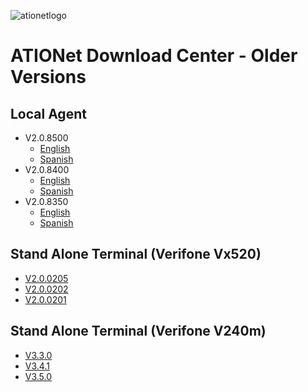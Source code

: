 ![ationetlogo](https://github.com/Ationet/ationetdocs/raw/master/Content/Images/ATIOnetLogo_250x70.png) 
# ATIONet Download Center - Older Versions

## Local Agent
- V2.0.8500
  - [English](https://www.dropbox.com/s/nac6etm3snyw467/LA%202.0.8500%20EN.zip?dl=1)
  - [Spanish](https://www.dropbox.com/s/jclkgnhdwfdhn74/LA%202.0.8500%20ES.zip?dl=1)
- V2.0.8400
  - [English](https://www.dropbox.com/s/gywmgrss681rbn0/LA%202.0.8400.zip?dl=1)
  - [Spanish](https://www.dropbox.com/s/96ww20zvwuxbjxo/LA%202.0.8400%20ES.zip?dl=1)
- V2.0.8350 
  - [English](https://www.dropbox.com/s/xt6lum5mf014ybv/LA%202.0.8350%20EN.zip?dl=1)
  - [Spanish](https://www.dropbox.com/s/1wc84xzxmgusbgf/LA%202.0.8350%20ES.zip?dl=1)


## Stand Alone Terminal (Verifone Vx520)
- [V2.0.0205](https://www.dropbox.com/s/bkwv9bz11xxthp7/StandAlone%20%282.0.0205%29%20EVO.zip?dl=1)
- [V2.0.0202](https://www.dropbox.com/s/22cr5ph7qbnp21g/StandAlone%20%282.0.0202%29%20EVO.zip?dl=1)
- [V2.0.0201](https://www.dropbox.com/s/1qkfybuycnai90f/StandAlone%20%282.0.0201%29%20EVO.zip?dl=1)


## Stand Alone Terminal (Verifone V240m)
- [V3.3.0](https://www.dropbox.com/s/3ypj8kmkl0thcjg/StandAlone%20V240m%20v3.3.0.tgz?dl=1)
- [V3.4.1](https://www.dropbox.com/s/wqb4jx61ocwvuv3/StandAlone%20V240m%20v3.4.1.tgz?dl=1)
- [V3.5.0](https://www.dropbox.com/s/8smzvivygrblt2q/StandAlone%20V240m%20v3.5.0.tgz?dl=1)
